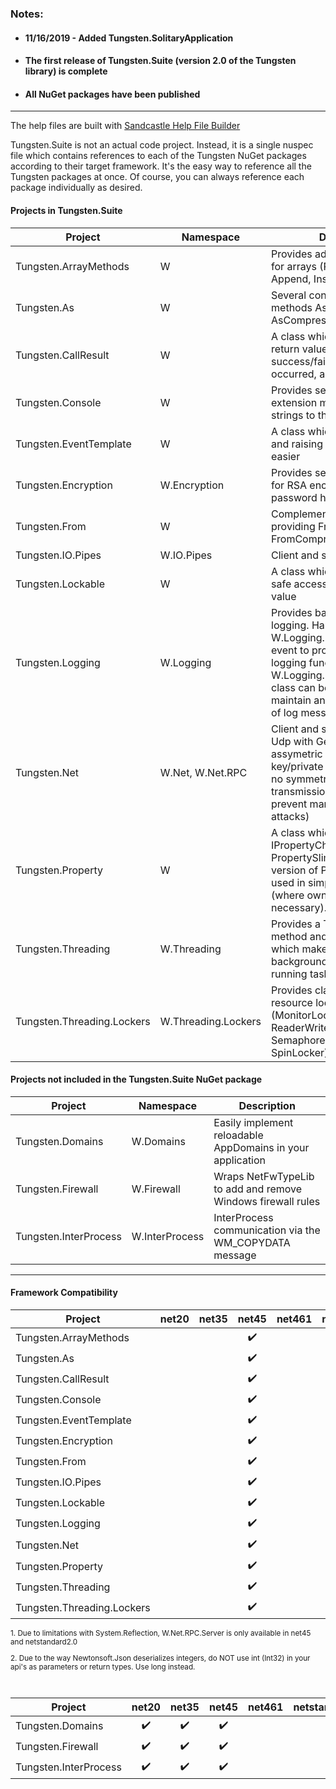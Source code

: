  ### Notes:
* #### 11/16/2019 - Added Tungsten.SolitaryApplication
* #### The first release of Tungsten.Suite (version 2.0 of the Tungsten library) is complete
* #### All NuGet packages have been published
___

The help files are built with [Sandcastle Help File Builder](https://github.com/EWSoftware/SHFB)

Tungsten.Suite is not an actual code project.  Instead, it is a single nuspec file which contains references to each of the Tungsten NuGet packages according to their target framework. It's the easy way to reference all the Tungsten packages at once.  Of course, you can always reference each package individually as desired.

#### Projects in Tungsten.Suite
| Project                    | Namespace | Description                                                  |
| -------------------------- | --------- | ------------------------------------------------------------ |
| Tungsten.ArrayMethods      | W | Provides additional functionality for arrays (Peek, Take, Trim, Append, Insert) |
| Tungsten.As                | W | Several conversion extension methods AsBytes, AsString, AsCompressed, AsBase64 |
| Tungsten.CallResult        | W | A class which can be used as a return value to specify a success/fail, an exception if on occurred, and a result |
| Tungsten.Console           | W | Provides several string extension methods to send strings to the console |
| Tungsten.EventTemplate     | W | A class which makes exposing and raising an event somewhat easier |
| Tungsten.Encryption        | W.Encryption | Provides several utility classes for RSA encryption and MD5 password hashes |
| Tungsten.From              | W | Complements Tungsten.As by providing FromBase64 and FromCompressed |
| Tungsten.IO.Pipes          | W.IO.Pipes | Client and server named pipes                                |
| Tungsten.Lockable          | W | A class which supports thread-safe access to an underlying value |
| Tungsten.Logging           | W.Logging | Provides basic support for logging.  Handle the W.Logging.Log.LogTheMessage event to provide additional logging functionality.  W.Logging.LogMessageHistory class can be instantiated to maintain an in-memory history of log messages. |
| Tungsten.Net | W.Net, W.Net.RPC | Client and server for Tcp and Udp with Generics support and assymetric encryption (public key/private key encryption with no symmetric key; secure transmission, but does not prevent man-in-the-middle attacks) |
| Tungsten.Property          | W | A class which implements IPropertyChangedNotifier.  PropertySlim is a lightweight version of Property and can be used in simpler scenarios (where ownership isn't necessary). |
| Tungsten.Threading         | W.Threading | Provides a Thread.Sleep method and ThreadMethod which makes creating a background thread (long running task) easy |
| Tungsten.Threading.Lockers | W.Threading.Lockers | Provides classes which support resource locking (MonitorLocker, ReaderWriterLocker, SemaphoreLocker and SpinLocker) |

#### Projects not included in the Tungsten.Suite NuGet package
| Project               | Namespace | Description                                                 |
| --------------------- | --------- | ----------------------------------------------------------- |
| Tungsten.Domains      | W.Domains | Easily implement reloadable AppDomains in your application  |
| Tungsten.Firewall     | W.Firewall | Wraps NetFwTypeLib to add and remove Windows firewall rules |
| Tungsten.InterProcess | W.InterProcess | InterProcess communication via the WM_COPYDATA message      |

___
#### Framework Compatibility
<sub>

| Project                    | net20 | net35 |       net45        | net461 |   netstandard1.0   |   netstandard1.3   |   netstandard1.4   | netstandard1.5 |   netstandard2.0   |
| -------------------------- | :---: | :---: | :----------------: | :----: | :----------------: | :----------------: | :----------------: | :------------: | :----------------: |
| Tungsten.ArrayMethods      |       |       | :heavy_check_mark: |        | :heavy_check_mark: |                    |                    |                |                    |
| Tungsten.As                |       |       | :heavy_check_mark: |        |                    | :heavy_check_mark: |                    |                |                    |
| Tungsten.CallResult        |       |       | :heavy_check_mark: |        | :heavy_check_mark: |                    |                    |                |                    |
| Tungsten.Console           |       |       | :heavy_check_mark: |        |                    | :heavy_check_mark: |                    |                |                    |
| Tungsten.EventTemplate     |       |       | :heavy_check_mark: |        | :heavy_check_mark: |                    |                    |                |                    |
| Tungsten.Encryption        |       |       | :heavy_check_mark: |        |                    | :heavy_check_mark: |                    |                |                    |
| Tungsten.From              |       |       | :heavy_check_mark: |        |                    | :heavy_check_mark: |                    |                |                    |
| Tungsten.IO.Pipes          |       |       | :heavy_check_mark: |        |                    |                    | :heavy_check_mark: |                |                    |
| Tungsten.Lockable          |       |       | :heavy_check_mark: |        | :heavy_check_mark: |                    |                    |                |                    |
| Tungsten.Logging           |       |       | :heavy_check_mark: |        | :heavy_check_mark: |                    |                    |                |                    |
| Tungsten.Net               |       |       | :heavy_check_mark: |        |                    | :heavy_check_mark: [<sup>1</sup>](#rpcNote1) [<sup>2</sup>](#rpcNote2) |                    |                | :heavy_check_mark: [<sup>1</sup>](#rpcNote1) [<sup>2</sup>](#rpcNote2) |
| Tungsten.Property          |       |       | :heavy_check_mark: |        | :heavy_check_mark: |                    |                    |                |                    |
| Tungsten.Threading         |       |       | :heavy_check_mark: |        | :heavy_check_mark: |                    |                    |                |                    |
| Tungsten.Threading.Lockers |       |       | :heavy_check_mark: |        | :heavy_check_mark: |                    |                    |                |                    |

<p><a name="rpcNote1"></a>1. Due to limitations with System.Reflection, W.Net.RPC.Server is only available in net45 and netstandard2.0</p>
<p><a name="rpcNote2"></a>2. Due to the way Newtonsoft.Json deserializes integers, do NOT use int (Int32) in your api's as parameters or return types. Use long instead.</p>
<br>

| Project               |       net20        |       net35        |       net45        | net461 | netstandard1.0 | netstandard1.3 | netstandard1.4 | netstandard1.5 | netstandard2.0 |
| --------------------- | :----------------: | :----------------: | :----------------: | :----: | :------------: | :------------: | :------------: | :------------: | :------------: |
| Tungsten.Domains      | :heavy_check_mark: | :heavy_check_mark: | :heavy_check_mark: |        |                |                |                |                |                |
| Tungsten.Firewall     | :heavy_check_mark: | :heavy_check_mark: | :heavy_check_mark: |        |                |                |                |                |                |
| Tungsten.InterProcess | :heavy_check_mark: | :heavy_check_mark: | :heavy_check_mark: |        |                |                |                |                |                |


</sub>
